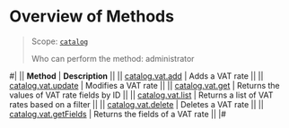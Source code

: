 # Overview of Methods

> Scope: [`catalog`](../../scopes/permissions.md)
>
> Who can perform the method: administrator

#|
|| **Method** | **Description** ||
|| [catalog.vat.add](./catalog-vat-add.md) | Adds a VAT rate ||
|| [catalog.vat.update](./catalog-vat-update.md) | Modifies a VAT rate ||
|| [catalog.vat.get](./catalog-vat-get.md) | Returns the values of VAT rate fields by ID ||
|| [catalog.vat.list](./catalog-vat-list.md) | Returns a list of VAT rates based on a filter ||
|| [catalog.vat.delete](./catalog-vat-delete.md) | Deletes a VAT rate ||
|| [catalog.vat.getFields](./catalog-vat-get-fields.md) | Returns the fields of a VAT rate ||
|#